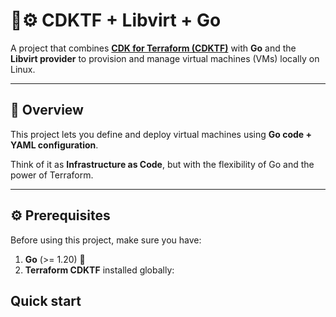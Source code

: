 # 🐹⚙️ CDKTF + Libvirt + Go

A project that combines **[CDK for Terraform (CDKTF)](https://developer.hashicorp.com/terraform/cdktf)** with **Go** and the **Libvirt provider** to provision and manage virtual machines (VMs) locally on Linux.

---

## 📖 Overview
This project lets you define and deploy virtual machines using **Go code + YAML configuration**.  

Think of it as **Infrastructure as Code**, but with the flexibility of Go and the power of Terraform.  

---

## ⚙️ Prerequisites
Before using this project, make sure you have:  

1. **Go** (>= 1.20) 🐹  
2. **Terraform CDKTF** installed globally:  

## Quick start

